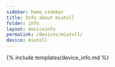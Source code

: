 ```yaml
---
sidebar: home_sidebar
title: Info about miatoll
folder: info
layout: deviceinfo
permalink: /devices/miatoll/
device: miatoll
---
```

{% include templates/device_info.md %}
